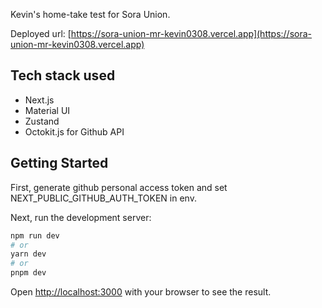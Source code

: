 Kevin's home-take test for Sora Union.

Deployed url: [https://sora-union-mr-kevin0308.vercel.app](https://sora-union-mr-kevin0308.vercel.app)

## Tech stack used
- Next.js
- Material UI
- Zustand
- Octokit.js for Github API

## Getting Started

First, generate github personal access token and set NEXT_PUBLIC_GITHUB_AUTH_TOKEN in env.

Next, run the development server:

```bash
npm run dev
# or
yarn dev
# or
pnpm dev
```

Open [http://localhost:3000](http://localhost:3000) with your browser to see the result.

